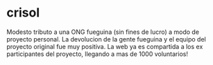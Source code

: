 # crisol
Modesto tributo a una ONG  fueguina (sin fines de lucro) a modo de proyecto personal. 
La devolucion de la gente fueguina y el equipo del proyecto original fue muy positiva. La web ya es compartida a los ex participantes del proyecto, llegando a mas de 1000 voluntarios!
